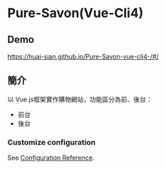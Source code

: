 # Pure-Savon(Vue-Cli4)

## Demo

https://huai-sian.github.io/Pure-Savon-vue-cli4-/#/
## 簡介

以 Vue.js框架實作購物網站，功能區分為前、後台：
* 前台
* 後台
### Customize configuration
See [Configuration Reference](https://cli.vuejs.org/config/).
